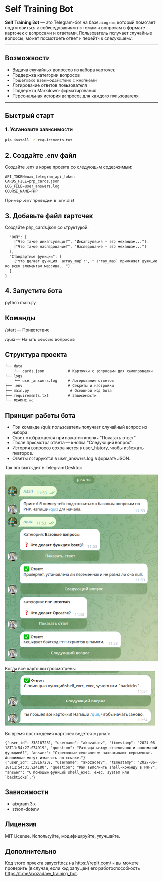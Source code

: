 # Self Training Bot

**Self Training Bot** — это Telegram-бот на базе `aiogram`, который помогает подготовиться к собеседованиям по темам и вопросам в формате карточек с вопросами и ответами. Пользователь получает случайные вопросы, может посмотреть ответ и перейти к следующему.

---

## Возможности

- Выдача случайных вопросов из набора карточек
- Поддержка категории вопросов
- Пошаговое взаимодействие с кнопками
- Логирование ответов пользователя
- Поддержка Markdown-форматирования
- Персональная история вопросов для каждого пользователя

---

## Быстрый старт

### 1. Установите зависимости

```bash
pip install -r requirements.txt
```

## 2. Создайте .env файл
Создайте .env в корне проекта со следующим содержимым:

```
API_TOKEN=ваш_telegram_api_token
CARDS_FILE=php_cards.json
LOG_FILE=user_answers.log
COURSE_NAME=PHP
```

Пример .env приведен в .env.dist

## 3. Добавьте файл карточек
Создайте php_cards.json со структурой:

```{
  "ООП": [
    ["Что такое инкапсуляция?", "Инкапсуляция — это механизм..."],
    ["Что такое наследование?", "Наследование — это механизм..."]
  ],
  "Стандартные функции": [
    ["Что делает функция `array_map`?", "`array_map` применяет функцию ко всем элементам массива..."]
  ]
}
```

## 4. Запустите бота
python main.py

## Команды
/start — Приветствие

/quiz — Начать сессию вопросов

## Структура проекта

```
└── data
    └── cards.json           # Карточки с вопросами для самопроверки
└── logs
    └── user_answers.log     # Логирование ответов
├── .env                     # Секреты и настройки
├── main.py                   # Основной код бота
├── requirements.txt         # Зависимости
└── README.md

```

## Принцип работы бота

- При команде /quiz пользователь получает случайный вопрос из набора.
- Ответ отображается при нажатии кнопки "Показать ответ".
- После просмотра ответа — кнопка "Следующий вопрос".
- История вопросов сохраняется в user_history, чтобы избежать повторов.
- Ответы логируются в user_answers.log в формате JSON.

Так это выглядит в Telegram Desktop

![img.png](img.png)

Когда все карточки просмотрены
![img_1.png](img_1.png)

Во время прохождения карточек ведется журнал:
```
{"user_id": 338167232, "username": "akozadaev", "timestamp": "2025-06-18T11:54:27.074919", "question": "Разница между стрелочной и анонимной функцией?", "answer": "Стрелочные лексически захватывают переменные. Анонимные могут изменять по ссылке."}
{"user_id": 338167232, "username": "akozadaev", "timestamp": "2025-06-18T11:54:31.924180", "question": "Как выполнить shell-команду в PHP?", "answer": "С помощью функций shell_exec, exec, system или `backticks`."}

```

## Зависимости

- aiogram 3.x
- зthon-dotenv

## Лицензия

MIT License. Используйте, модифицируйте, улучшайте.

## Дополнительно
Код этого проекта запуcrftncz на https://replit.com/ и вы можете проверить (в случае, если код запущен) его работоспособность https://t.me/akozadaev_training_bot.